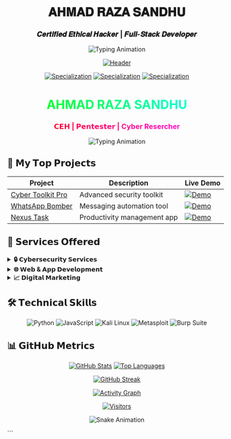 <div align="center">
  
# 𝐀𝐇𝐌𝐀𝐃 𝐑𝐀𝐙𝐀 𝐒𝐀𝐍𝐃𝐇𝐔
### 𝑪𝒆𝒓𝒕𝒊𝒇𝒊𝒆𝒅 𝑬𝒕𝒉𝒊𝒄𝒂𝒍 𝑯𝒂𝒄𝒌𝒆𝒓 | 𝑭𝒖𝒍𝒍-𝑺𝒕𝒂𝒄𝒌 𝑫𝒆𝒗𝒆𝒍𝒐𝒑𝒆𝒓
<img src="https://readme-typing-svg.demolab.com?font=Fira+Code&pause=1000&color=00F72D&width=435&lines=Building+Secure+Digital+Solutions;Pentesting+Specialist;IT+Solutions+Architect" alt="Typing Animation">

</div>

<div align="center">

[![Header](https://img.shields.io/badge/AHMAD_RAZA_SANDHU-Cyber_Security_Expert-00FF00?style=for-the-badge&logo=icloud&logoColor=white)](https://github.com/ahmad-raza-sandhu)
  
[![Specialization](https://img.shields.io/badge/CEH-Pentester-FF0000?style=flat-square)]()
[![Specialization](https://img.shields.io/badge/Full_Stack-Developer-00FFFF?style=flat-square)]()
[![Specialization](https://img.shields.io/badge/IT_Solutions-Architect-FF00FF?style=flat-square)]()

</div>

<div align="center">
  
<h1 style="background: linear-gradient(90deg, #00FF00, #00FFFF); -webkit-background-clip: text; color: transparent;">
  AHMAD RAZA SANDHU
</h1>

<h3 style="background: linear-gradient(90deg, #FF0000, #FF00FF); -webkit-background-clip: text; color: transparent;">
  𝗖𝗘𝗛 | 𝗣𝗲𝗻𝘁𝗲𝘀𝘁𝗲𝗿 | Cyber Resercher
</h3>

<img src="https://readme-typing-svg.demolab.com?font=Fira+Code&weight=600&size=18&duration=3000&pause=1000&color=00F72D&background=000000&center=true&vCenter=true&width=435&lines=Specializing+in+Web+Security;Developing+Cyber+Tools;Providing+IT+Solutions" alt="Typing Animation">

</div>


<!-- 𝗣𝗿𝗼𝗷𝗲𝗰𝘁𝘀 𝗦𝗲𝗰𝘁𝗶𝗼𝗻 -->
## 🚀 𝗠𝘆 𝗧𝗼𝗽 𝗣𝗿𝗼𝗷𝗲𝗰𝘁𝘀

<div align="center">
  
| Project | Description | Live Demo |
|---------|-------------|-----------|
| [Cyber Toolkit Pro](https://github.com/ahmad-raza-sandhu/Cyber-Toolkit-Pro) | Advanced security toolkit | [![Demo](https://img.shields.io/badge/🌐_Live_Demo-000000?style=flat-square)](https://cyber-toolkit-pro.vercel.app) |
| [WhatsApp Bomber](https://github.com/ahmad-raza-sandhu/WhatsApp-Bomber) | Messaging automation tool | [![Demo](https://img.shields.io/badge/🌐_Live_Demo-25D366?style=flat-square)](https://whats-app-boomber.vercel.app) |
| [Nexus Task](https://github.com/ahmad-raza-sandhu/Nexus-Task) | Productivity management app | [![Demo](https://img.shields.io/badge/🌐_Live_Demo-4285F4?style=flat-square)](https://nexux-task.vercel.app) |

</div>

<!-- 𝗦𝗲𝗿𝘃𝗶𝗰𝗲𝘀 𝗦𝗲𝗰𝘁𝗶𝗼𝗻 -->
## 💼 𝗦𝗲𝗿𝘃𝗶𝗰𝗲𝘀 𝗢𝗳𝗳𝗲𝗿𝗲𝗱

<details>
<summary><b>🔒 𝗖𝘆𝗯𝗲𝗿𝘀𝗲𝗰𝘂𝗿𝗶𝘁𝘆 𝗦𝗲𝗿𝘃𝗶𝗰𝗲𝘀</b></summary>

```diff
+ Web Application Pentesting
+ Network Security Audits
+ Vulnerability Assessments
+ Security Tool Development
+ Digital Forensics
```
</details>

<details>
<summary><b>🌐 𝗪𝗲𝗯 & 𝗔𝗽𝗽 𝗗𝗲𝘃𝗲𝗹𝗼𝗽𝗺𝗲𝗻𝘁</b></summary>

```diff
+ Custom Website Development
+ E-commerce Solutions
+ WordPress Optimization
+ Mobile App Development
+ API Development
```
</details>

<details>
<summary><b>📈 𝗗𝗶𝗴𝗶𝘁𝗮𝗹 𝗠𝗮𝗿𝗸𝗲𝘁𝗶𝗻𝗴</b></summary>

```diff
+ SEO/SEM Services
+ Social Media Marketing
+ Meta Ads Campaigns
+ Content Strategy
+ Brand Development
```
</details>

<!-- 𝗧𝗲𝗰𝗵 𝗦𝘁𝗮𝗰𝗸 -->
## 🛠️ 𝗧𝗲𝗰𝗵𝗻𝗶𝗰𝗮𝗹 𝗦𝗸𝗶𝗹𝗹𝘀

<div align="center">
  
![Python](https://img.shields.io/badge/-Python-3776AB?style=for-the-badge&logo=python&logoColor=white)
![JavaScript](https://img.shields.io/badge/-JavaScript-F7DF1E?style=for-the-badge&logo=javascript&logoColor=black)
![Kali Linux](https://img.shields.io/badge/-Kali_Linux-557C94?style=for-the-badge&logo=kalilinux&logoColor=white)
![Metasploit](https://img.shields.io/badge/-Metasploit-000000?style=for-the-badge)
![Burp Suite](https://img.shields.io/badge/-Burp_Suite-000000?style=for-the-badge)

</div>

<!-- 𝗚𝗶𝘁𝗛𝘂𝗯 𝗦𝘁𝗮𝘁𝘀 -->
## 📊 𝗚𝗶𝘁𝗛𝘂𝗯 𝗠𝗲𝘁𝗿𝗶𝗰𝘀

<div align="center">
  
[![GitHub Stats](https://github-readme-stats.vercel.app/api?username=ahmad-raza-sandhu&show_icons=true&theme=radical&hide_border=true&include_all_commits=true&count_private=true)](https://github.com/ahmad-raza-sandhu)
[![Top Languages](https://github-readme-stats.vercel.app/api/top-langs/?username=ahmad-raza-sandhu&layout=compact&theme=radical&hide_border=true)](https://github.com/ahmad-raza-sandhu)

[![GitHub Streak](https://streak-stats.demolab.com?user=ahmad-raza-sandhu&theme=radical&hide_border=true)](https://git.io/streak-stats)

[![Activity Graph](https://github-readme-activity-graph.vercel.app/graph?username=ahmad-raza-sandhu&theme=react-dark&hide_border=true&area=true)](https://github.com/ahmad-raza-sandhu)

</div>

<!-- 𝗙𝗼𝗼𝘁𝗲𝗿 -->
<div align="center">
  
[![Visitors](https://komarev.com/ghpvc/?username=ahmad-raza-sandhu&label=PROFILE+VIEWS&color=blueviolet&style=for-the-badge)](https://github.com/ahmad-raza-sandhu)

![Snake Animation](https://github.com/ahmad-raza-sandhu/ahmad-raza-sandhu/blob/output/github-contribution-grid-snake.svg)

</div>
```


 
